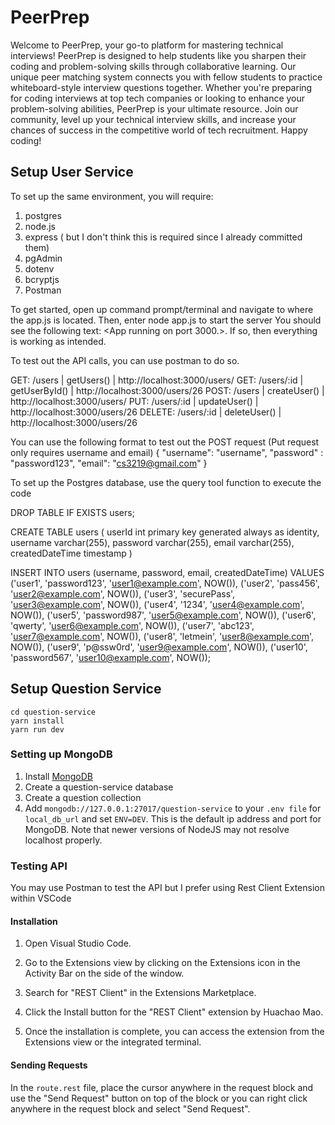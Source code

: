 # PeerPrep
Welcome to PeerPrep, your go-to platform for mastering technical interviews! PeerPrep is designed to help students like you sharpen their coding and problem-solving skills through collaborative learning. Our unique peer matching system connects you with fellow students to practice whiteboard-style interview questions together. Whether you're preparing for coding interviews at top tech companies or looking to enhance your problem-solving abilities, PeerPrep is your ultimate resource. Join our community, level up your technical interview skills, and increase your chances of success in the competitive world of tech recruitment. Happy coding!

## Setup User Service

To set up the same environment, you will require:
1. postgres
2. node.js
3. express (<npm i express pg> but I don't think this is required since I already committed them) 
4. pgAdmin
5. dotenv
6. bcryptjs
7. Postman

To get started, open up command prompt/terminal and navigate to where the app.js is located.
Then, enter node app.js to start the server
You should see the following text: <App running on port 3000.>. If so, then everything is working as intended.

To test out the API calls, you can use postman to do so.

GET: /users | getUsers()  | http://localhost:3000/users/
GET: /users/:id | getUserById() |  http://localhost:3000/users/26
POST: /users | createUser() |  http://localhost:3000/users/
PUT: /users/:id | updateUser()  | http://localhost:3000/users/26
DELETE: /users/:id | deleteUser()  | http://localhost:3000/users/26

You can use the following format to test out the POST request (Put request only requires username and email)
{
    "username": "username",
    "password" : "password123",
    "email": "cs3219@gmail.com" 
}


To set up the Postgres database, use the query tool function to execute the code

DROP TABLE IF EXISTS users; 

CREATE TABLE users 
(
	userId int primary key generated always as identity,
	username varchar(255),
	password varchar(255),
	email varchar(255),
	createdDateTime timestamp 
)

INSERT INTO users (username, password, email, createdDateTime)
VALUES
 ('user1', 'password123', 'user1@example.com', NOW()),
  ('user2', 'pass456', 'user2@example.com', NOW()),
  ('user3', 'securePass', 'user3@example.com', NOW()),
  ('user4', '1234', 'user4@example.com', NOW()),
  ('user5', 'password987', 'user5@example.com', NOW()),
  ('user6', 'qwerty', 'user6@example.com', NOW()),
  ('user7', 'abc123', 'user7@example.com', NOW()),
  ('user8', 'letmein', 'user8@example.com', NOW()),
  ('user9', 'p@ssw0rd', 'user9@example.com', NOW()),
  ('user10', 'password567', 'user10@example.com', NOW());

## Setup Question Service
```
cd question-service
yarn install
yarn run dev
```
### Setting up MongoDB
1. Install [MongoDB](https://www.mongodb.com/docs/manual/installation/)
1. Create a question-service database
1. Create a question collection
1. Add `mongodb://127.0.0.1:27017/question-service` to your `.env file` for `local_db_url` and set `ENV=DEV`. This is the default ip address and port for MongoDB. Note that newer versions of NodeJS may not resolve localhost properly.

### Testing API
You may use Postman to test the API but I prefer using Rest Client Extension within VSCode

#### Installation
1. Open Visual Studio Code.

1. Go to the Extensions view by clicking on the Extensions icon in the Activity Bar on the side of the window.

1. Search for "REST Client" in the Extensions Marketplace.

1. Click the Install button for the "REST Client" extension by Huachao Mao.

1. Once the installation is complete, you can access the extension from the Extensions view or the integrated terminal.

#### Sending Requests
In the `route.rest` file, place the cursor anywhere in the request block and use the "Send Request" button on top of the block or you can right click anywhere in the request block and select "Send Request".